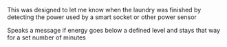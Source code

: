 

This was designed to let me know when the laundry was finished by detecting the power used by a smart socket or other power sensor

Speaks a message if energy goes below a defined level and stays that way for a set number of minutes